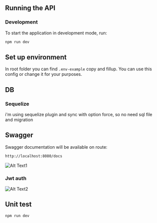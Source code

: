 
## Running the API
### Development
To start the application in development mode, run:

```bash
npm run dev
```
  
## Set up environment
In root folder you can find `.env-example` copy and fillup. You can use this config or change it for your purposes.

## DB 
### Sequelize
i'm using sequelize plugin and sync with option force, so no need sql file and migration

        
## Swagger
Swagger documentation will be available on route:
```bash
http://localhost:8080/docs
```
![Alt Text1](https://media.giphy.com/media/XEUyeEL03IcaZYw6SB/giphy.gif)

### Jwt auth
![Alt Text2](https://media.giphy.com/media/QUKuolFMyd0WsNFIUH/giphy.gif)



## Unit test
```bash
npm run dev
```